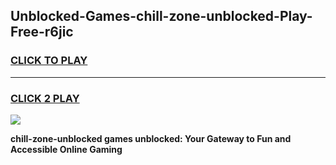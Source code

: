 
## Unblocked-Games-chill-zone-unblocked-Play-Free-r6jic
<h3>
<a href="https://premium76.site?title=chill-zone-unblocked&ref=21A">CLICK TO PLAY</a></h3>
<hr>

<h3>
<a href="https://premium76.site?title=chill-zone-unblocked&ref=21A">CLICK 2 PLAY</a>
  
</h3>

<a href="https://premium76.site?title=chill-zone-unblocked&ref=21A"><img src="https://clearcache.store/games.png"></a>


**chill-zone-unblocked games unblocked: Your Gateway to Fun and Accessible Online Gaming**
